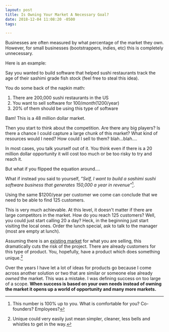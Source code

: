 ```yaml
---
layout: post
title: Is Owning Your Market A Necessary Goal?
date: 2018-12-04 11:08:20 -0500
tags:

---
```


Businesses are often measured by what percentage of the market they own. However, for small businesses (bootstrappers, indies, etc) this is completely unnecessary. 

Here is an example: 

Say you wanted to build software that helped sushi restaurants track the age of their sashimi grade fish stock (feel free to steal this idea). 

You do some back of the napkin math: 

1. There are 200,000 sushi restaurants in the US
1. You want to sell software for $100/month ($1200/year)
1. 20% of them should be using this type of software 

Bam! This is a 48 million dollar market. 

Then you start to think about the competition. Are there any big players? Is there a chance I could capture a large chunk of this market? What kind of resources would I need? How could I sell to them? blah...blah....

In most cases, you talk yourself out of it. You think even if there is a 20 million dollar opportunity it will cost too much or be too risky to try and reach it. 

But what if you flipped the equation around....

What if instead you said to yourself, *"Self, I want to build a sashimi sushi software business that generates 150,000 a year in revenue"*[^1].

Using the same $1200/year per customer we come can conclude that we need to be able to find 125 customers. 

This is very much achievable. At this level, it doesn't matter if there are large competitors in the market. How do you reach 125 customers? Well, you could just start calling 20 a day? Heck, in the beginning just start visiting the local ones. Order the lunch special, ask to talk to the manager (most are empty at lunch). 

Assuming there is an [existing market](https://scottw.com/existing-markets) for what you are selling, this dramatically cuts the risk of the project. There are already customers for this type of product. You, hopefully, have a product which does something unique.[^2] 

Over the years I have let a lot of ideas for products go because I come across another solution or two that are similar or someone else already *owned* the market. This was a mistake. I was defining success on too large of a scope. **When success is based on your own needs instead of owning the market it opens up a world of opportunity and many more markets.**

[^1]: This number is 100% up to you. What is comfortable for you? Co-founders? Employees?
[^2]: Unique could very easily just mean simpler, cleaner, less bells and whistles to get in the way.
